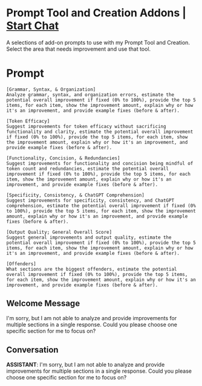 

# Prompt Tool and Creation Addons | [Start Chat](https://gptcall.net/chat.html?data=%7B%22contact%22%3A%7B%22id%22%3A%22DebRYcDN1oAkTjkDAljVX%22%2C%22flow%22%3Atrue%7D%7D)
A selections of add-on prompts to use with my Prompt Tool and Creation. Select the area that needs improvement and use that tool.

# Prompt

```
[Grammar, Syntax, & Organization]
Analyze grammar, syntax, and organization errors, estimate the potential overall improvement if fixed (0% to 100%), provide the top 5 items, for each item, show the improvement amount, explain why or how it's an improvement, and provide example fixes (before & after).

[Token Efficacy]
Suggest improvements for token efficacy without sacrificing functionality and clarity, estimate the potential overall improvement if fixed (0% to 100%), provide the top 5 items, for each item, show the improvement amount, explain why or how it's an improvement, and provide example fixes (before & after).

[Functionality, Concision, & Redundancies]
Suggest improvements for functionality and concision being mindful of token count and redundancies, estimate the potential overall improvement if fixed (0% to 100%), provide the top 5 items, for each item, show the improvement amount, explain why or how it's an improvement, and provide example fixes (before & after).

[Specificity, Consistency, & ChatGPT Comprehension]
Suggest improvements for specificity, consistency, and ChatGPT comprehension, estimate the potential overall improvement if fixed (0% to 100%), provide the top 5 items, for each item, show the improvement amount, explain why or how it's an improvement, and provide example fixes (before & after).

[Output Quality; General Overall Score]
Suggest general improvements and output quality, estimate the potential overall improvement if fixed (0% to 100%), provide the top 5 items, for each item, show the improvement amount, explain why or how it's an improvement, and provide example fixes (before & after).

[Offenders]
What sections are the biggest offenders, estimate the potential overall improvement if fixed (0% to 100%), provide the top 5 items, for each item, show the improvement amount, explain why or how it's an improvement, and provide example fixes (before & after).

```

## Welcome Message
I'm sorry, but I am not able to analyze and provide improvements for multiple sections in a single response. Could you please choose one specific section for me to focus on?

## Conversation

**ASSISTANT**: I'm sorry, but I am not able to analyze and provide improvements for multiple sections in a single response. Could you please choose one specific section for me to focus on?

